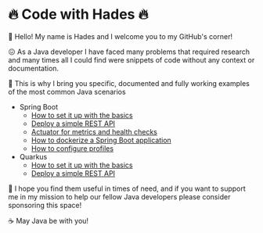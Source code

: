 # :fire: Code with Hades :fire:

:wave: Hello! My name is Hades and I welcome you to my GitHub's corner!

:confounded: As a Java developer I have faced many problems that required research and many times all I could find were snippets of code without any context or documentation.

:rocket: This is why I bring you specific, documented and fully working examples of the most common Java scenarios

* Spring Boot
  * [How to set it up with the basics](https://github.com/codewithhades/spring-boot-basic-setup)
  * [Deploy a simple REST API](https://github.com/codewithhades/spring-boot-rest-api)
  * [Actuator for metrics and health checks](https://github.com/codewithhades/spring-boot-actuator)
  * [How to dockerize a Spring Boot application](https://github.com/codewithhades/spring-boot-docker)
  * [How to configure profiles](https://github.com/codewithhades/spring-boot-profiles)
* Quarkus
  * [How to set it up with the basics](https://github.com/codewithhades/quarkus-basic-setup)
  * [Deploy a simple REST API](https://github.com/codewithhades/quarkus-rest-api)

:pray: I hope you find them useful in times of need, and if you want to support me in my mission to help our fellow Java developers please consider sponsoring this space!

:coffee: May Java be with you!